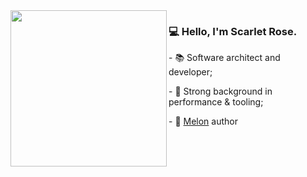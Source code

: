 <img width="250" src="https://github.com/scarletquasar/scarletquasar/assets/70824102/b1c56325-ed97-41d2-8f20-cc1d384adbca" align="left">

### 💻 Hello, I'm Scarlet Rose.

\- 📚 Software architect and developer;

\- 🔗 Strong background in performance & tooling;

\- 🚀 [Melon](https://github.com/MelonRuntime/Melon) author
  
 
</div>

